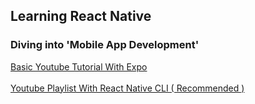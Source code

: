 ## Learning React Native

### Diving into 'Mobile App Development'

[Basic Youtube Tutorial With Expo](https://youtu.be/0-S5a0eXPoc?si=DQRJmA6jBKOPvqp2)
<br />
<br />
[Youtube Playlist With React Native CLI ( Recommended ) ](https://youtube.com/playlist?list=PLRAV69dS1uWSjBBJ-egNNOd4mdblt1P4c&si=Nlch0zQg-Je_6Y7s)
